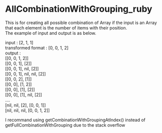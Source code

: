 # AllCombinationWithGrouping_ruby

This is for creating all possible combination of Array if the input is an Array that each element is the number of items with their position.  
The example of input and output is as below.  

input : [2, 1, 1]  
transformed format : [0, 0, 1, 2]  
output :   
  [[0, 0, 1, 2]]  
  [[0, 0, 1], [2]]  
  [[0, 0, 1], nil, [2]]  
  [[0, 0, 1], nil, nil, [2]]  
  [[0, 0, 2], [1]]  
  [[0, 0], [1, 2]]  
  [[0, 0], [1], [2]]  
  [[0, 0], [1], nil, [2]]  
  ....  
  [nil, nil, [2], [0, 0, 1]]  
  [nil, nil, nil, [0, 0, 1, 2]]  
  
I recommand using getCombinationWithGroupingAtIndex() instead of getFullCombinationWithGrouping due to the stack overflow
